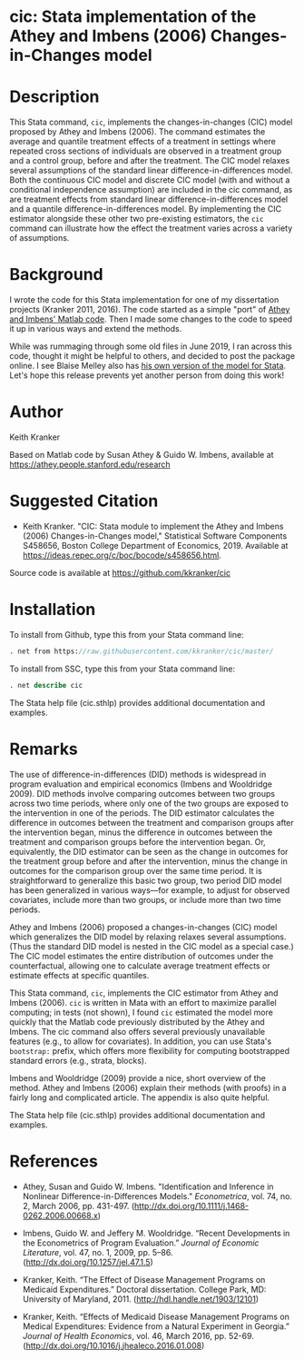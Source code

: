 # cic: Stata implementation of the Athey and Imbens (2006) Changes-in-Changes model


# Description

This Stata command, `cic`, implements the changes-in-changes (CIC) model proposed by Athey and Imbens (2006).
The command estimates the average and quantile treatment effects of a treatment in settings where
repeated cross sections of individuals are observed in a treatment group and a control group, before and after the treatment.
The CIC model relaxes several assumptions of the standard linear difference-in-differences model.
Both the continuous CIC model and discrete CIC model (with and without a conditional independence assumption)
are included in the cic command, as are treatment effects from
standard linear difference-in-differences model and a quantile difference-in-differences model.
By implementing the CIC estimator alongside these other two pre-existing estimators,
the `cic` command can illustrate how the effect the treatment varies across a variety of assumptions.


# Background

I wrote the code for this Stata implementation for one of my dissertation projects (Kranker 2011, 2016).
The code started as a simple "port" of [Athey and Imbens' Matlab code](https://athey.people.stanford.edu/research).
Then I made some changes to the code to speed it up in various ways and extend the methods.

While was rummaging through some old files in June 2019,
I ran across this code, thought it might be helpful to others, and decided to post the package online.
I see Blaise Melley also has [his own version of the model for Stata](https://sites.google.com/site/blaisemelly/home/computer-programs/cic_stata).
Let's hope this release prevents yet another person from doing this work!


# Author

Keith Kranker

Based on Matlab code by Susan Athey & Guido W. Imbens,
available at https://athey.people.stanford.edu/research


# Suggested Citation

* Keith Kranker. "CIC: Stata module to implement the Athey and Imbens (2006) Changes-in-Changes model," Statistical Software Components S458656, Boston College Department of Economics, 2019. Available at https://ideas.repec.org/c/boc/bocode/s458656.html.

Source code is available at https://github.com/kkranker/cic

# Installation

To install from Github, type this from your Stata command line:

```stata
. net from https://raw.githubusercontent.com/kkranker/cic/master/
```

To install from SSC, type this from your Stata command line:

```stata
. net describe cic
```

The Stata help file (cic.sthlp) provides additional documentation and examples.


# Remarks

The use of difference-in-differences (DID) methods is widespread in program evaluation and empirical
economics (Imbens and Wooldridge 2009). DID methods involve comparing outcomes between two groups across two time periods,
where only one of the two groups are exposed to the intervention in one of the periods.
The DID estimator calculates the difference in outcomes between the treatment and comparison groups after the intervention began,
minus the difference in outcomes between the treatment and comparison groups before the intervention began.
Or, equivalently, the DID estimator can be seen as the change in outcomes for the treatment group
before and after the intervention, minus the change in outcomes for the comparison group over the same time period.
It is straightforward to generalize this basic two group, two period DID model has been generalized in various ways—for example,
to adjust for observed covariates, include more than two groups, or include more than two time periods.

Athey and Imbens (2006) proposed a changes-in-changes (CIC) model which generalizes the DID model by relaxing relaxes several assumptions.
(Thus the standard DID model is nested in the CIC model as a special case.)
The CIC model estimates the entire distribution of outcomes under the counterfactual,
allowing one to calculate average treatment effects or estimate effects at specific quantiles.

This Stata command, `cic`,  implements the CIC estimator from Athey and Imbens (2006).
`cic` is written in Mata with an effort to maximize parallel computing; in tests (not shown), I found `cic` estimated
the model more quickly that the Matlab code previously distributed by the Athey and Imbens.
The cic command also offers several previously unavailable features (e.g., to allow for covariates).
In addition, you can use Stata's `bootstrap:` prefix, which offers more flexibility for
computing bootstrapped standard errors (e.g., strata, blocks).

Imbens and Wooldridge (2009) provide a nice, short overview of the method.
Athey and Imbens (2006) explain their methods (with proofs) in a fairly long and complicated article.
The appendix is also quite helpful.

The Stata help file (cic.sthlp) provides additional documentation and examples.


# References

* Athey, Susan and Guido W. Imbens. "Identification and Inference in Nonlinear Difference-in-Differences Models." *Econometrica*, vol. 74, no. 2, March 2006, pp. 431-497. (http://dx.doi.org/10.1111/j.1468-0262.2006.00668.x)

* Imbens, Guido W. and Jeffery M. Wooldridge. “Recent Developments in the Econometrics of Program Evaluation.” *Journal of Economic Literature*, vol. 47, no. 1, 2009, pp. 5–86. (http://dx.doi.org/10.1257/jel.47.1.5)

* Kranker, Keith. “The Effect of Disease Management Programs on Medicaid Expenditures.” Doctoral dissertation. College Park, MD: University of Maryland, 2011. (http://hdl.handle.net/1903/12101)

* Kranker, Keith. “Effects of Medicaid Disease Management Programs on Medical Expenditures: Evidence from a Natural Experiment in Georgia.” *Journal of Health Economics*, vol. 46, March 2016, pp. 52-69. (http://dx.doi.org/10.1016/j.jhealeco.2016.01.008)
